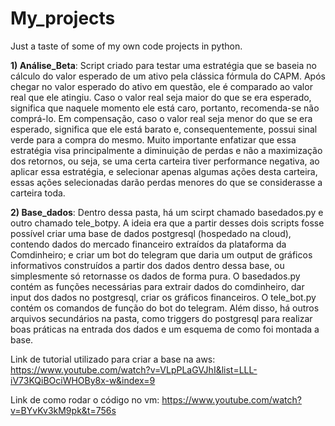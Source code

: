 # My_projects
Just a taste of some of my own code projects in python.

**1) Análise_Beta**: Script criado para testar uma estratégia que se baseia no cálculo do valor esperado de um ativo pela clássica fórmula do CAPM.
Após chegar no valor esperado do ativo em questão, ele é comparado ao valor real que ele atingiu. Caso o valor real seja maior do que se era esperado, significa que naquele momento ele está caro, portanto, recomenda-se não comprá-lo. Em compensação, caso o valor real seja menor do que se era esperado, significa que ele está barato e, consequentemente, possui sinal verde para a compra do mesmo.
Muito importante enfatizar que essa estratégia visa principalmente a diminuição de perdas e não a maximização dos retornos, ou seja, se uma certa carteira tiver performance negativa, ao aplicar essa estratégia, e selecionar apenas algumas ações desta carteira, essas ações selecionadas darão perdas menores do que se considerasse a carteira toda.


**2) Base_dados**: Dentro dessa pasta, há um scirpt chamado basedados.py e outro chamado tele_botpy. A ideia era que a partir desses dois scripts fosse possível criar uma base de dados postgresql (hospedado na cloud), contendo dados do mercado financeiro extraídos da plataforma da Comdinheiro; e criar um bot do telegram que daria um output de gráficos informativos construídos a partir dos dados dentro dessa base, ou simplesmente só retornasse os dados de forma pura.
O basedados.py contém as funções necessárias para extrair dados do comdinheiro, dar input dos dados no postgresql, criar os gráficos financeiros.
O tele_bot.py contém os comandos de função do bot do telegram.
Além disso, há outros arquivos secundários na pasta, como triggers do postgresql para realizar boas práticas na entrada dos dados e um esquema de como foi montada a base.

Link de tutorial utilizado para criar a base na aws: https://www.youtube.com/watch?v=VLpPLaGVJhI&list=LLL-iV73KQiBOciWHOBy8x-w&index=9

Link de como rodar o código no vm: https://www.youtube.com/watch?v=BYvKv3kM9pk&t=756s
